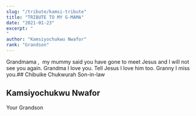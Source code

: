 ```yaml
---
slug: "/tribute/kamsi-tribute"
title: "TRIBUTE TO MY G-MAMA"
date: "2021-01-23"
excerpt: "
"
author: "Kamsiyochukwu Nwafor"
rank: "Grandson"
---
```


Grandmama ,  my mummy said you have gone to meet Jesus and I will not see you again.  Grandma I love you. Tell Jesus I love him too. Granny I miss you.## Chibuike Chukwurah
Son-in-law

## Kamsiyochukwu Nwafor
Your Grandson